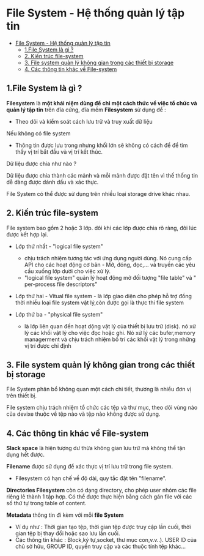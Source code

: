  
 # File System - Hệ thống quản lý tập tin 

- [File System - Hệ thống quản lý tập tin](#file-system---hệ-thống-quản-lý-tập-tin)
  - [1.File System là gì ?](#1file-system-là-gì-)
  - [2. Kiến trúc file-system](#2-kiến-trúc-file-system)
  - [3.  File system quản lý không gian trong các thiết bị storage](#3--file-system-quản-lý-không-gian-trong-các-thiết-bị-storage)
  - [4. Các thông tin khác về File-system](#4-các-thông-tin-khác-về-file-system)

 ## 1.File System là gì ? 
**Filesystem** là **một khái niệm dùng để chỉ một cách thức về việc tổ chức và quản lý tập tin** trên đĩa cứng, đĩa mềm
**Filesystem** sử dụng để :

 - Theo dõi và kiểm soát cách lưu trữ và truy xuất dữ liệu

Nếu không có file system 
 - Thông tin được lưu trong nhưng khối lớn sẽ không có cách để để tìm thấy vị trí bắt đầu và vị trí kết thúc.

Dữ liệu được chia như nào ?

Dữ liệu được chia thành các mảnh và mỗi mảnh được đặt tên vì thế thống tin dễ dàng được dánh dấu và xác thực.

File System có thể được sử dụng trên nhiều loại storage drive khác nhau.

## 2. Kiến trúc file-system

File system bao gồm 2 hoặc 3 lớp. dôi khi các lớp được chia rõ ràng, đôi lúc được kết hợp lại.

- Lớp thứ nhất - "logical file system" 
  - chịu trách nhiệm tương tác với ứng dụng người dùng. Nó cung cấp API cho các hoạt động cơ bản - Mở, đóng, đọc,... và truyền các yêu cầu xuống lớp dưới cho việc xử lý. 
  - "logical file system" quản lý hoạt động mở đối tượng "file table" và " per-process file descriptors"

- Lớp thứ hai - Vỉtual file system - là lớp giao diện cho phép hỗ trợ đồng thời nhiều loại file system vật lý,còn được gọi là thực thi file system

- Lớp thứ ba - "physical file system"
  - là lớp liên quan đến hoạt dộng vật lý của thiết bị lưu trữ (disk). nó xử lý các khối vật lý cho việc đọc hoặc ghi. Nó xử lý các bufer,memory managerment và chịu trách nhiệm bố trí các khối vật lý trong những vị trí được chỉ định

## 3.  File system quản lý không gian trong các thiết bị storage

File System phân bổ không quan một cách chi tiết, thương là nhiều đơn vị trên thiết bị.

File system chịu trách nhiệm tổ chức các tệp và thư mục, theo dõi vùng nào của devixe thuộc về tệp nào và tệp nào không được sử dụng.



## 4. Các thông tin khác về File-system

**Slack space** là hiện tượng dư thừa không gian lưu trữ mà không thể tận dụng hết được.

**Filename** được sử dụng để xác thực vị trí lưu trữ trong file system. 
 - Filesystem có hạn chế về độ dài, quy tắc đặt tên "filename".

**Directories Filesystem** còn có dạng directory, cho phép user nhóm các file riêng lẻ thành 1 tập hợp. Có thể được thực hiện bằng cách gán file với các số thứ tự trong table of content.

**Metadata** thông tin đi kèm với mỗi **file System** 
 - Ví dụ như : Thời gian tạo tệp, thời gian tệp được truy cập lần cuối, thời gian tệp bị thay đổi hoặc sao lưu lần cuối.
 - Các thông tin khác : Block,ký tự,socket, thư mục con,v.v..). USER ID của chủ sở hữu, GROUP ID, quyền truy cập và các thuộc tính tệp khác...

